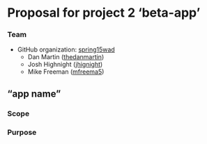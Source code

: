 # Proposal for project 2 &lsquo;beta-app&rsquo;

### Team

* GitHub organization: [spring15wad](https://github.com/spring15wad)
  * Dan Martin ([thedanmartin](https://github.com/thedanmartin))
  * Josh Highnight ([jhignight](https://github.com/jhignight))
  * Mike Freeman ([mfreema5](https://github.com/mfreema5))

## &ldquo;app name&rdquo;

### Scope

### Purpose




